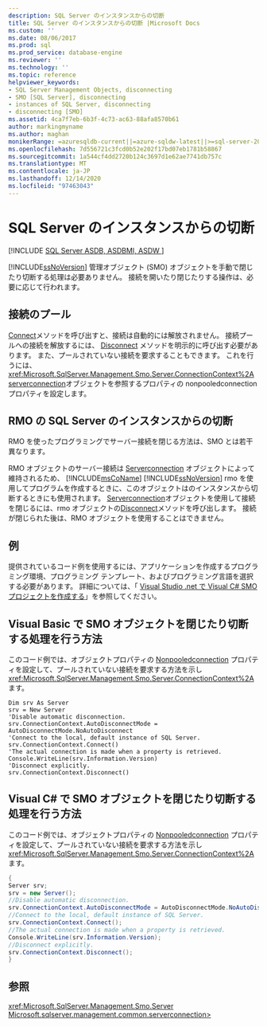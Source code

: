 ```yaml
---
description: SQL Server のインスタンスからの切断
title: SQL Server のインスタンスからの切断 |Microsoft Docs
ms.custom: ''
ms.date: 08/06/2017
ms.prod: sql
ms.prod_service: database-engine
ms.reviewer: ''
ms.technology: ''
ms.topic: reference
helpviewer_keywords:
- SQL Server Management Objects, disconnecting
- SMO [SQL Server], disconnecting
- instances of SQL Server, disconnecting
- disconnecting [SMO]
ms.assetid: 4ca7f7eb-6b3f-4c73-ac63-88afa8570b61
author: markingmyname
ms.author: maghan
monikerRange: =azuresqldb-current||=azure-sqldw-latest||>=sql-server-2016||>=sql-server-linux-2017||=azuresqldb-mi-current
ms.openlocfilehash: 7d556721c3fcd0b52e202f17bd07eb1781b58867
ms.sourcegitcommit: 1a544cf4dd2720b124c3697d1e62ae7741db757c
ms.translationtype: MT
ms.contentlocale: ja-JP
ms.lasthandoff: 12/14/2020
ms.locfileid: "97463043"
---
```

# <a name="disconnecting-from-an-instance-of-sql-server"></a>SQL Server のインスタンスからの切断
[!INCLUDE [SQL Server ASDB, ASDBMI, ASDW ](../../../includes/applies-to-version/sql-asdb-asdbmi-asa.md)]

  [!INCLUDE[ssNoVersion](../../../includes/ssnoversion-md.md)] 管理オブジェクト (SMO) オブジェクトを手動で閉じたり切断する処理は必要ありません。 接続を開いたり閉じたりする操作は、必要に応じて行われます。  
  
## <a name="connection-pooling"></a>接続のプール  
 [Connect](/previous-versions/sql/sql-server-2014/ms199449(v=sql.120))メソッドを呼び出すと、接続は自動的には解放されません。 接続プールへの接続を解放するには、 [Disconnect](/previous-versions/sql/sql-server-2014/ms199428(v=sql.120)) メソッドを明示的に呼び出す必要があります。 また、プールされていない接続を要求することもできます。 これを行うには、 [](/previous-versions/sql/sql-server-2014/ms214357(v=sql.120)) <xref:Microsoft.SqlServer.Management.Smo.Server.ConnectionContext%2A> [serverconnection](/previous-versions/sql/sql-server-2014/ms218641(v=sql.120))オブジェクトを参照するプロパティの nonpooledconnection プロパティを設定します。  
  
## <a name="disconnecting-from-an-instance-of-sql-server-for-rmo"></a>RMO の SQL Server のインスタンスからの切断  
 RMO を使ったプログラミングでサーバー接続を閉じる方法は、SMO とは若干異なります。  
  
 RMO オブジェクトのサーバー接続は [Serverconnection](/previous-versions/sql/sql-server-2014/ms218641(v=sql.120)) オブジェクトによって維持されるため、 [!INCLUDE[msCoName](../../../includes/msconame-md.md)] [!INCLUDE[ssNoVersion](../../../includes/ssnoversion-md.md)] rmo を使用してプログラムを作成するときに、このオブジェクトはのインスタンスから切断するときにも使用されます。 [Serverconnection](/previous-versions/sql/sql-server-2014/ms218641(v=sql.120))オブジェクトを使用して接続を閉じるには、rmo オブジェクトの[Disconnect](/previous-versions/sql/sql-server-2014/ms199428(v=sql.120))メソッドを呼び出します。 接続が閉じられた後は、RMO オブジェクトを使用することはできません。  
  
## <a name="example"></a>例  
提供されているコード例を使用するには、アプリケーションを作成するプログラミング環境、プログラミング テンプレート、およびプログラミング言語を選択する必要があります。 詳細については、「 [Visual Studio .net で Visual C&#35; SMO プロジェクトを作成する](../../../relational-databases/server-management-objects-smo/how-to-create-a-visual-csharp-smo-project-in-visual-studio-net.md)」を参照してください。  
 
  
## <a name="closing-and-disconnecting-an-smo-object-in-visual-basic"></a>Visual Basic で SMO オブジェクトを閉じたり切断する処理を行う方法  
 このコード例では、オブジェクトプロパティの [Nonpooledconnection](/previous-versions/sql/sql-server-2014/ms214357(v=sql.120)) プロパティを設定して、プールされていない接続を要求する方法を示し <xref:Microsoft.SqlServer.Management.Smo.Server.ConnectionContext%2A> ます。  
  
```VBNET
Dim srv As Server
srv = New Server
'Disable automatic disconnection.
srv.ConnectionContext.AutoDisconnectMode = AutoDisconnectMode.NoAutoDisconnect
'Connect to the local, default instance of SQL Server.
srv.ConnectionContext.Connect()
'The actual connection is made when a property is retrieved.
Console.WriteLine(srv.Information.Version)
'Disconnect explicitly.
srv.ConnectionContext.Disconnect()
```
  
## <a name="closing-and-disconnecting-an-smo-object-in-visual-c"></a>Visual C# で SMO オブジェクトを閉じたり切断する処理を行う方法  
 このコード例では、オブジェクトプロパティの [Nonpooledconnection](/previous-versions/sql/sql-server-2014/ms214357(v=sql.120)) プロパティを設定して、プールされていない接続を要求する方法を示し <xref:Microsoft.SqlServer.Management.Smo.Server.ConnectionContext%2A> ます。  
  
```csharp  
{   
Server srv;   
srv = new Server();   
//Disable automatic disconnection.   
srv.ConnectionContext.AutoDisconnectMode = AutoDisconnectMode.NoAutoDisconnect;   
//Connect to the local, default instance of SQL Server.   
srv.ConnectionContext.Connect();   
//The actual connection is made when a property is retrieved.   
Console.WriteLine(srv.Information.Version);   
//Disconnect explicitly.   
srv.ConnectionContext.Disconnect();  
}  
```  
  
## <a name="see-also"></a>参照  
 <xref:Microsoft.SqlServer.Management.Smo.Server>   
 [Microsoft.sqlserver.management.common.serverconnection>](/previous-versions/sql/sql-server-2014/ms218641(v=sql.120))  
  
